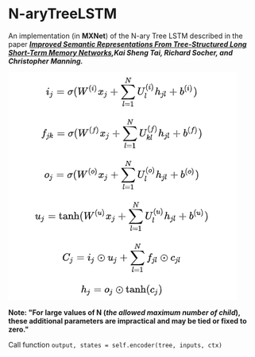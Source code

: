 # N-aryTreeLSTM

An implementation (in **MXNet**) of the N-ary Tree LSTM described in the paper ***[Improved Semantic Representations From Tree-Structured Long Short-Term Memory Networks](http://arxiv.org/abs/1503.00075),Kai Sheng Tai, Richard Socher, and Christopher Manning.***

![equation](https://github.com/mzx5464/N-aryTreeLSTM/blob/master/asset/equation.png)

**Note: "For large values of N (*the allowed maximum number of child*), these additional parameters are impractical and may be tied or fixed to zero."**

 Call function `output, states = self.encoder(tree, inputs, ctx)`
